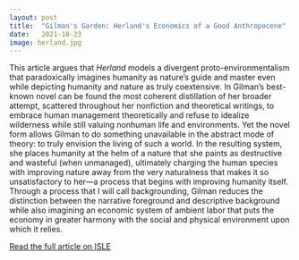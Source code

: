 ```yaml
--- 
layout: post
title:  "Gilman's Garden: Herland's Economics of a Good Anthropocene"
date:   2021-10-23
image: herland.jpg
---
```


This article argues that *Herland* models a divergent proto-environmentalism that paradoxically imagines humanity as nature’s guide and master even while depicting humanity and nature as truly coextensive. In Gilman’s best-known novel can be found the most coherent distillation of her broader attempt, scattered throughout her nonfiction and theoretical writings, to embrace human management theoretically and refuse to idealize wilderness while still valuing nonhuman life and environments. Yet the novel form allows Gilman to do something unavailable in the abstract mode of theory: to truly envision the living of such a world. In the resulting system, she places humanity at the helm of a nature that she paints as destructive and wasteful (when unmanaged), ultimately charging the human species with improving nature away from the very naturalness that makes it so unsatisfactory to her—a process that begins with improving humanity itself. Through a process that I will call backgrounding, Gilman reduces the distinction between the narrative foreground and descriptive background while also imagining an economic system of ambient labor that puts the economy in greater harmony with the social and physical environment upon which it relies.

[Read the full article on ISLE](https://doi-org.ezproxy.cul.columbia.edu/10.1093/isle/isaa097)
